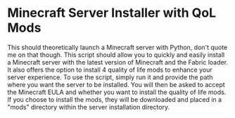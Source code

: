 # Minecraft Server Installer with QoL Mods
This should theoretically launch a Minecraft server with Python, don't quote me on that though.
This script should allow you to quickly and easily install a Minecraft server with the latest version of Minecraft and the Fabric loader. It also offers the option to install 4 quality of life mods to enhance your server experience.
To use the script, simply run it and provide the path where you want the server to be installed. You will then be asked to accept the Minecraft EULA and whether you want to install the quality of life mods. If you choose to install the mods, they will be downloaded and placed in a "mods" directory within the server installation directory.
